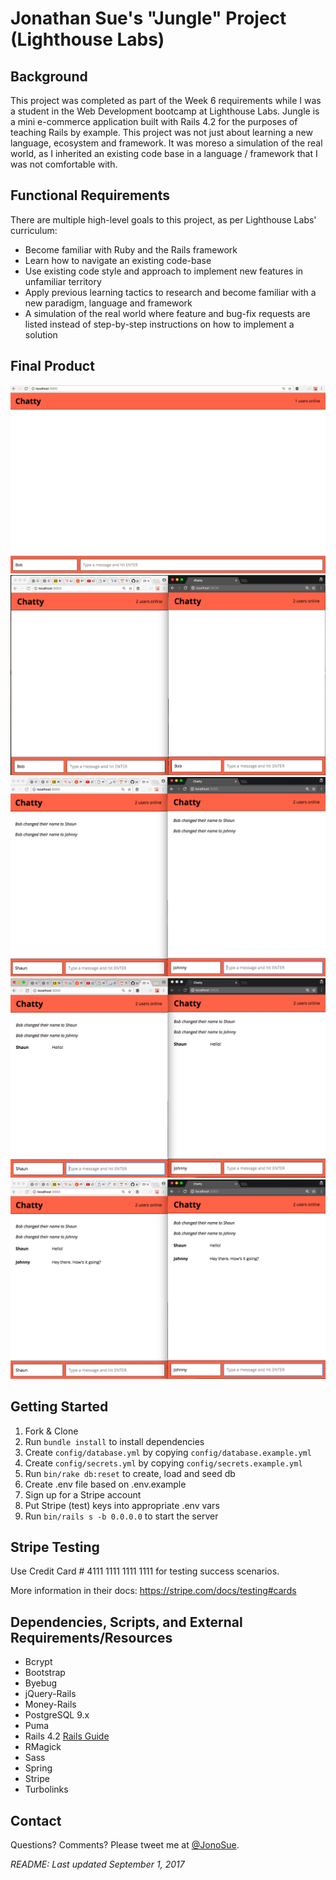 # Jonathan Sue's "Jungle" Project (Lighthouse Labs)


## Background
This project was completed as part of the Week 6 requirements while I was a student in the Web Development bootcamp at Lighthouse Labs. Jungle is a mini e-commerce application built with Rails 4.2 for the purposes of teaching Rails by example. This project was not just about learning a new language, ecosystem and framework. It was moreso a simulation of the real world, as I inherited an existing code base in a language / framework that I was not comfortable with. 


## Functional Requirements

There are multiple high-level goals to this project, as per Lighthouse Labs' curriculum:

- Become familiar with Ruby and the Rails framework
- Learn how to navigate an existing code-base
- Use existing code style and approach to implement new features in unfamiliar territory
- Apply previous learning tactics to research and become familiar with a new paradigm, language and framework
- A simulation of the real world where feature and bug-fix requests are listed instead of step-by-step instructions on how to implement a solution


## Final Product

!["Screenshot of Home Page"](https://raw.githubusercontent.com/jonosue/chatty-app/master/docs/home-page.png)
!["Screenshot of Home Page with Two Users Online"](https://raw.githubusercontent.com/jonosue/chatty-app/master/docs/two-users-online.png)
!["Screenshot of Two Online Users Renaming Themselves"](https://raw.githubusercontent.com/jonosue/chatty-app/master/docs/users-rename.png)
!["Screenshot of User 1 Broadcasting a Message"](https://raw.githubusercontent.com/jonosue/chatty-app/master/docs/user1-message-to-all.png)
!["Screenshot of User 2 Broadcasting a Message"](https://raw.githubusercontent.com/jonosue/chatty-app/master/docs/user2-message-to-all.png)


## Getting Started

1. Fork & Clone
2. Run `bundle install` to install dependencies
3. Create `config/database.yml` by copying `config/database.example.yml`
4. Create `config/secrets.yml` by copying `config/secrets.example.yml`
5. Run `bin/rake db:reset` to create, load and seed db
6. Create .env file based on .env.example
7. Sign up for a Stripe account
8. Put Stripe (test) keys into appropriate .env vars
9. Run `bin/rails s -b 0.0.0.0` to start the server


## Stripe Testing

Use Credit Card # 4111 1111 1111 1111 for testing success scenarios.

More information in their docs: <https://stripe.com/docs/testing#cards>


## Dependencies, Scripts, and External Requirements/Resources

* Bcrypt
* Bootstrap
* Byebug
* jQuery-Rails
* Money-Rails
* PostgreSQL 9.x
* Puma
* Rails 4.2 [Rails Guide](http://guides.rubyonrails.org/v4.2/)
* RMagick
* Sass
* Spring
* Stripe
* Turbolinks


## Contact

Questions? Comments? Please tweet me at [@JonoSue](http://twitter.com/JonoSue).


*README: Last updated September 1, 2017*
